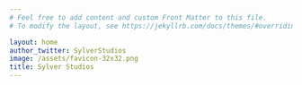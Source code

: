```yaml
---
# Feel free to add content and custom Front Matter to this file.
# To modify the layout, see https://jekyllrb.com/docs/themes/#overriding-theme-defaults

layout: home
author_twitter: SylverStudios
image: /assets/favicon-32x32.png
title: Sylver Studios
---
```

